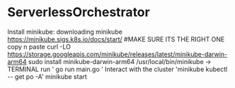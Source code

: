 # ServerlessOrchestrator 
Install minikube: downloading minikube https://minikube.sigs.k8s.io/docs/start/ #MAKE SURE ITS THE RIGHT ONE
copy n paste curl -LO https://storage.googleapis.com/minikube/releases/latest/minikube-darwin-arm64 
sudo install minikube-darwin-arm64 /usr/local/bin/minikube -> TERMINAL
run ' go run main.go ' 
Interact with the cluster 'minikube kubectl -- get po -A' 
minikube start 
